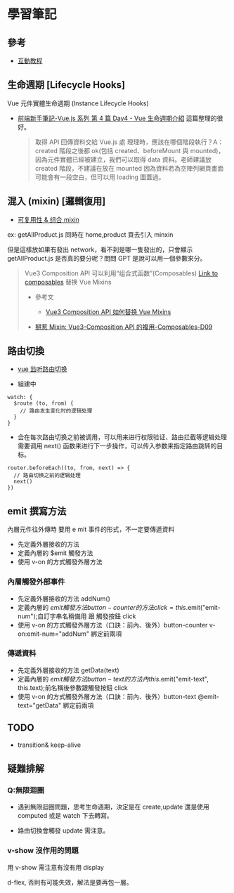 # 學習筆記

## 參考

- [互動教程](https://cn.vuejs.org/tutorial/#step-1)

## 生命週期 [Lifecycle Hooks]

Vue 元件實體生命週期 (Instance Lifecycle Hooks)

- [前端新手筆記-Vue.js 系列 第 4 篇 Day4 - Vue 生命週期介紹](https://ithelp.ithome.com.tw/articles/10217199)
  這篇整理的很好。
  > 取得 API 回傳資料交給 Vue.js 處 理理時，應該在哪個階段執⾏？A：created 階段之後都 ok(包括 created、beforeMount 與 mounted)，因為元件實體已經被建立，我們可以取得 data 資料。老師建議放 created 階段，不建議在放在 mounted 因為資料若為空陣列網頁畫面可能會有一段空白，但可以用 loading 圖蓋過。

## 混入 (mixin) [邏輯復用]

- [可复用性 & 组合 mixin](https://v2.cn.vuejs.org/v2/guide/mixins.html)

ex: getAllProduct.js 同時在 home,product 頁去引入 minxin

但是這樣放如果有發出 network，看不到是哪一隻發出的，只會顯示 getAllProduct.js
是否真的要分呢？問問 GPT 是說可以用一個參數來分。

> Vue3 Composition API 可以利用“组合式函数”(Composables) [Link to composables](./composition.html#composables) 替换 Vue Mixins
>
> - 參考文
>
>   - [Vue3 Composition API 如何替换 Vue Mixins](https://juejin.cn/post/6844904136065056781)
>
> - [掰惹 Mixin: Vue3-Composition API 的複用-Composables-D09](https://ithelp.ithome.com.tw/articles/10297490?sc=rss.iron)

## 路由切換

- [vue 监听路由切换](https://juejin.cn/s/vue%E7%9B%91%E5%90%AC%E8%B7%AF%E7%94%B1%E5%88%87%E6%8D%A2)

- 組建中

```
watch: {
  $route (to, from) {
    // 路由发生变化时的逻辑处理
  }
}

```

- 会在每次路由切换之前被调用，可以用来进行权限验证、路由拦截等逻辑处理
  需要调用 next() 函数来进行下一步操作，可以传入参数来指定路由跳转的目标。

```
router.beforeEach((to, from, next) => {
  // 路由切换之前的逻辑处理
  next()
})

```

## emit 撰寫方法

內層元件往外傳時 要用 e mit 事件的形式，不一定要傳遞資料

- 先定義外層接收的方法
- 定義內層的 $emit 觸發方法
- 使用 v-on 的方式觸發外層方法

### 內層觸發外部事件

- 先定義外層接收的方法 addNum()
- 定義內層的 $emit 觸發方法 button-counter 的方法 click= this.$emit("emit-num");自訂字串名稱備用 跟 觸發按鈕 click
- 使用 v-on 的方式觸發外層方法（口訣：前內、後外）button-counter v-on:emit-num="addNum" 綁定前兩項

### 傳遞資料

- 先定義外層接收的方法 getData(text)
- 定義內層的 $emit 觸發方法 button-text 的方法 內 this.$emit("emit-text", this.text);前名稱後參數跟觸發按鈕 click
- 使用 v-on 的方式觸發外層方法（口訣：前內、後外）button-text @emit-text="getData" 綁定前兩項

## TODO

- transition& keep-alive

## 疑難排解

### Q:無限迴圈

- 遇到無限迴圈問題，思考生命週期，決定是在 create,update 還是使用 computed 或是 watch 下去轉寫。

- 路由切換會觸發 update 需注意。

### v-show 沒作用的問題

用 v-show 需注意有沒有用 display

d-flex, 否則有可能失效，解法是要再包一層。
